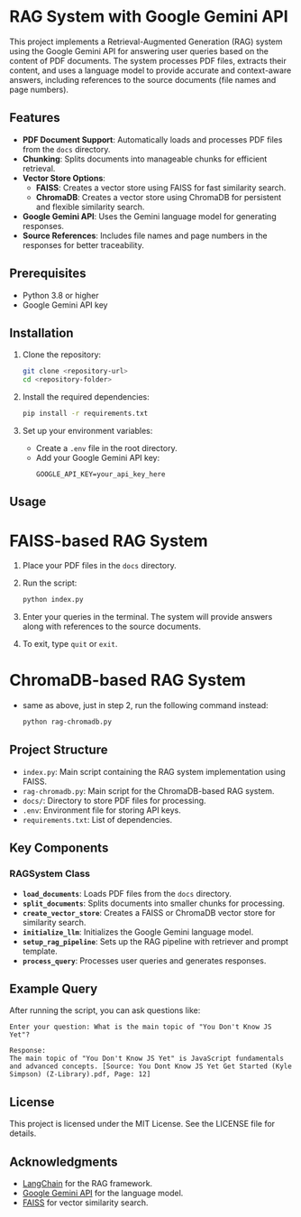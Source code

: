 # RAG System with Google Gemini API

This project implements a Retrieval-Augmented Generation (RAG) system using the Google Gemini API for answering user queries based on the content of PDF documents. The system processes PDF files, extracts their content, and uses a language model to provide accurate and context-aware answers, including references to the source documents (file names and page numbers).

## Features

- **PDF Document Support**: Automatically loads and processes PDF files from the `docs` directory.
- **Chunking**: Splits documents into manageable chunks for efficient retrieval.
- **Vector Store Options**:
  - **FAISS**: Creates a vector store using FAISS for fast similarity search.
  - **ChromaDB**: Creates a vector store using ChromaDB for persistent and flexible similarity search.
- **Google Gemini API**: Uses the Gemini language model for generating responses.
- **Source References**: Includes file names and page numbers in the responses for better traceability.

## Prerequisites

- Python 3.8 or higher
- Google Gemini API key

## Installation

1. Clone the repository:

   ```bash
   git clone <repository-url>
   cd <repository-folder>
   ```

2. Install the required dependencies:

   ```bash
   pip install -r requirements.txt
   ```

3. Set up your environment variables:
   - Create a `.env` file in the root directory.
   - Add your Google Gemini API key:
     ```
     GOOGLE_API_KEY=your_api_key_here
     ```

## Usage

# FAISS-based RAG System

1. Place your PDF files in the `docs` directory.

2. Run the script:

   ```bash
   python index.py
   ```

3. Enter your queries in the terminal. The system will provide answers along with references to the source documents.

4. To exit, type `quit` or `exit`.

# ChromaDB-based RAG System

- same as above, just in step 2, run the following command instead:
  ```bash
  python rag-chromadb.py
  ```

## Project Structure

- `index.py`: Main script containing the RAG system implementation using FAISS.
- `rag-chromadb.py`: Main script for the ChromaDB-based RAG system.
- `docs/`: Directory to store PDF files for processing.
- `.env`: Environment file for storing API keys.
- `requirements.txt`: List of dependencies.

## Key Components

### RAGSystem Class

- **`load_documents`**: Loads PDF files from the `docs` directory.
- **`split_documents`**: Splits documents into smaller chunks for processing.
- **`create_vector_store`**: Creates a FAISS or ChromaDB
  vector store for similarity search.
- **`initialize_llm`**: Initializes the Google Gemini language model.
- **`setup_rag_pipeline`**: Sets up the RAG pipeline with retriever and prompt template.
- **`process_query`**: Processes user queries and generates responses.

## Example Query

After running the script, you can ask questions like:

```
Enter your question: What is the main topic of "You Don't Know JS Yet"?

Response:
The main topic of "You Don't Know JS Yet" is JavaScript fundamentals and advanced concepts. [Source: You Dont Know JS Yet Get Started (Kyle Simpson) (Z-Library).pdf, Page: 12]
```

## License

This project is licensed under the MIT License. See the LICENSE file for details.

## Acknowledgments

- [LangChain](https://github.com/hwchase17/langchain) for the RAG framework.
- [Google Gemini API](https://aistudio.google.com/) for the language model.
- [FAISS](https://github.com/facebookresearch/faiss) for vector similarity search.
